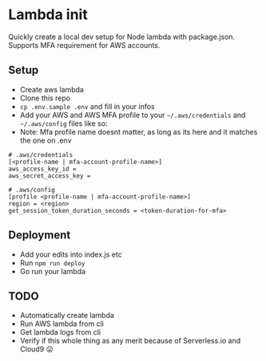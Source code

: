 # Lambda init

Quickly create a local dev setup for Node lambda with package.json. 
Supports MFA requirement for AWS accounts.

## Setup

* Create aws lambda
* Clone this repo
* `cp .env.sample .env` and fill in your infos
* Add your AWS and AWS MFA profile to your `~/.aws/credentials` and `~/.aws/config` files like so:
* Note: Mfa profile name doesnt matter, as long as its here and it matches the one on .env

```
# .aws/credentials
[<profile-name | mfa-account-profile-name>]
aws_access_key_id =
aws_secret_access_key =

# .aws/config
[profile <profile-name | mfa-account-profile-name>]
region = <region>
get_session_token_duration_seconds = <token-duration-for-mfa>

```

## Deployment
* Add your edits into index.js etc
* Run `npm run deploy`
* Go run your lambda


## TODO
* Automatically create lambda
* Run AWS lambda from cli
* Get lambda logs from cli
* Verify if this whole thing as any merit because of Serverless.io and Cloud9 😛